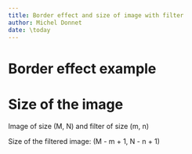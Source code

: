 ```yaml
---
title: Border effect and size of image with filter
author: Michel Donnet
date: \today
---
```



# Border effect example

# Size of the image

Image of size (M, N) and filter of size (m, n)

Size of the filtered image: (M - m + 1, N - n + 1)
